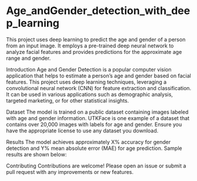 # Age_andGender_detection_with_deep_learning

This project uses deep learning to predict the age and gender of a person from an input image. It employs a pre-trained deep neural network to analyze facial features and provides predictions for the approximate age range and gender.

Introduction
Age and Gender Detection is a popular computer vision application that helps to estimate a person’s age and gender based on facial features. This project uses deep learning techniques, leveraging a convolutional neural network (CNN) for feature extraction and classification. It can be used in various applications such as demographic analysis, targeted marketing, or for other statistical insights.

Dataset
The model is trained on a public dataset containing images labeled with age and gender information. UTKFace is one example of a dataset that contains over 20,000 images with labels for age and gender. Ensure you have the appropriate license to use any dataset you download.

Results
The model achieves approximately X% accuracy for gender detection and Y% mean absolute error (MAE) for age prediction. Sample results are shown below:

Contributing
Contributions are welcome! Please open an issue or submit a pull request with any improvements or new features.
